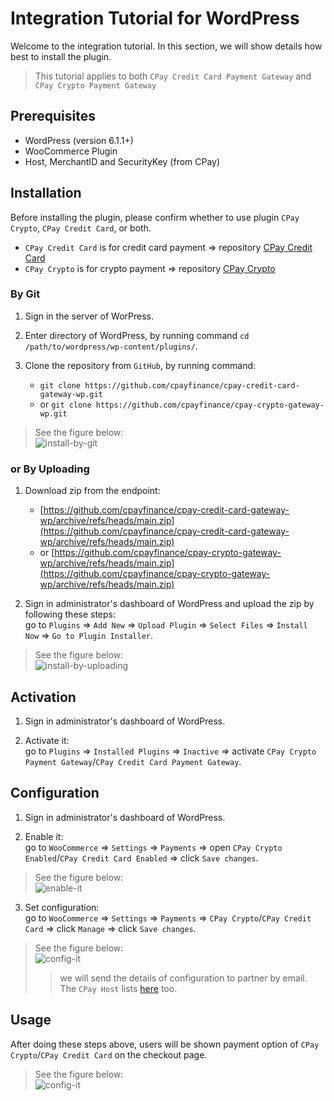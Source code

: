 # Integration Tutorial for WordPress

Welcome to the integration tutorial. In this section, we will show details how best to install the plugin.

> This tutorial applies to both `CPay Credit Card Payment Gateway` and `CPay Crypto Payment Gateway`


## Prerequisites
- WordPress (version 6.1.1+)
- WooCommerce Plugin
- Host, MerchantID and SecurityKey (from CPay)


## Installation
Before installing the plugin, please confirm whether to use plugin `CPay Crypto`, `CPay Credit Card`, or both.
- `CPay Credit Card` is for credit card payment => repository [CPay Credit Card](https://github.com/cpayfinance/cpay-credit-card-gateway-wp)
- `CPay Crypto` is for crypto payment => repository [CPay Crypto](https://github.com/cpayfinance/cpay-crypto-gateway-wp)

### By Git

1. Sign in the server of WorPress.

2. Enter directory of WordPress, by running command `cd /path/to/wordpress/wp-content/plugins/`.

3. Clone the repository from `GitHub`, by running command:
   - `git clone https://github.com/cpayfinance/cpay-credit-card-gateway-wp.git`
   - or `git clone https://github.com/cpayfinance/cpay-crypto-gateway-wp.git`

> See the figure below:  
> ![install-by-git](https://static.cpay.ltd/images/docs/install-by-git.png)


### or By Uploading

1. Download zip from the endpoint:
   - [https://github.com/cpayfinance/cpay-credit-card-gateway-wp/archive/refs/heads/main.zip](https://github.com/cpayfinance/cpay-credit-card-gateway-wp/archive/refs/heads/main.zip)
   - or [https://github.com/cpayfinance/cpay-crypto-gateway-wp/archive/refs/heads/main.zip](https://github.com/cpayfinance/cpay-crypto-gateway-wp/archive/refs/heads/main.zip)


2. Sign in administrator's dashboard of WordPress and upload the zip by following these steps:  
   go to `Plugins` => `Add New` => `Upload Plugin` => `Select Files` => `Install Now` => `Go to Plugin Installer`.

> See the figure below:  
> ![install-by-uploading](https://static.cpay.ltd/images/docs/install-by-uploading.png)


## Activation
1. Sign in administrator's dashboard of WordPress.

2. Activate it:  
   go to `Plugins` => `Installed Plugins` => `Inactive` => activate `CPay Crypto Payment Gateway`/`CPay Credit Card Payment Gateway`.
   

## Configuration
1. Sign in administrator's dashboard of WordPress.

2. Enable it:  
   go to `WooCommerce` => `Settings` => `Payments` => open `CPay Crypto Enabled`/`CPay Credit Card Enabled` => click `Save changes`.

> See the figure below:  
> ![enable-it](https://static.cpay.ltd/images/docs/enable-it.png)

3. Set configuration:  
   go to `WooCommerce` => `Settings` => `Payments` => `CPay Crypto`/`CPay Credit Card` => click `Manage` => click `Save changes`.

> See the figure below:  
> ![config-it](https://static.cpay.ltd/images/docs/config-it.png)
>> we will send the details of configuration to partner by email. The `CPay Host` lists [here](https://github.com/cpayfinance/document/blob/main/api-reference/api-host.md) too.

## Usage
After doing these steps above, users will be shown payment option of `CPay Crypto`/`CPay Credit Card` on the checkout page.

> See the figure below:  
> ![config-it](https://static.cpay.ltd/images/docs/checkout-page.png)

